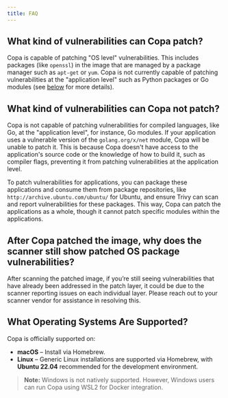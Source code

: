 ```yaml
---
title: FAQ
---
```


## What kind of vulnerabilities can Copa patch?

Copa is capable of patching "OS level" vulnerabilities. This includes packages (like `openssl`) in the image that are managed by a package manager such as `apt-get` or `yum`. Copa is not currently capable of patching vulnerabilities at the "application level" such as Python packages or Go modules (see [below](#what-kind-of-vulnerabilities-can-copa-not-patch) for more details).


## What kind of vulnerabilities can Copa not patch?

Copa is not capable of patching vulnerabilities for compiled languages, like Go, at the "application level", for instance, Go modules. If your application uses a vulnerable version of the `golang.org/x/net` module, Copa will be unable to patch it. This is because Copa doesn't have access to the application's source code or the knowledge of how to build it, such as compiler flags, preventing it from patching vulnerabilities at the application level.

To patch vulnerabilities for applications, you can package these applications and consume them from package repositories, like `http://archive.ubuntu.com/ubuntu/` for Ubuntu, and ensure Trivy can scan and report vulnerabilities for these packages. This way, Copa can patch the applications as a whole, though it cannot patch specific modules within the applications.

## After Copa patched the image, why does the scanner still show patched OS package vulnerabilities?

After scanning the patched image, if you’re still seeing vulnerabilities that have already been addressed in the patch layer, it could be due to the scanner reporting issues on each individual layer. Please reach out to your scanner vendor for assistance in resolving this.

## What Operating Systems Are Supported?
Copa is officially supported on:
- **macOS** – Install via Homebrew.
- **Linux** – Generic Linux installations are supported via Homebrew, with **Ubuntu 22.04** recommended for the development environment.

> **Note:** Windows is not natively supported. However, Windows users can run Copa using WSL2 for Docker integration.